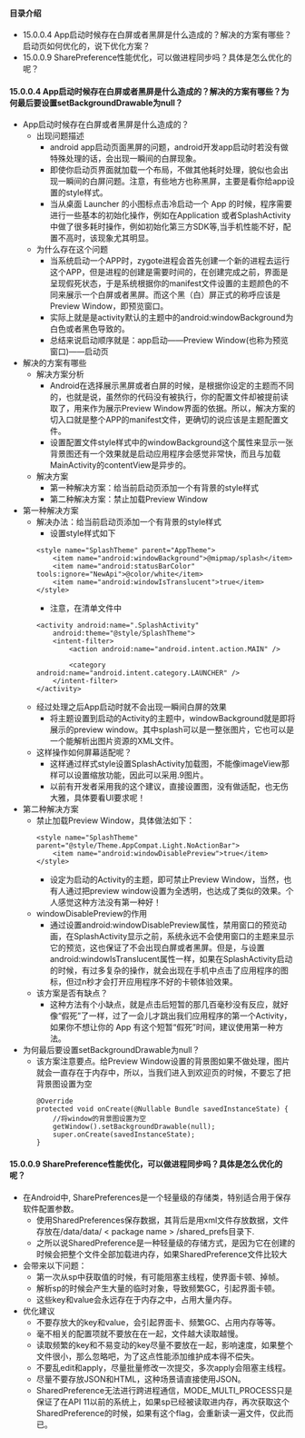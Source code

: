 #### 目录介绍
- 15.0.0.4 App启动时候存在白屏或者黑屏是什么造成的？解决的方案有哪些？启动页如何优化的，说下优化方案？
- 15.0.0.9 SharePreference性能优化，可以做进程同步吗？具体是怎么优化的呢？









#### 15.0.0.4 App启动时候存在白屏或者黑屏是什么造成的？解决的方案有哪些？为何最后要设置setBackgroundDrawable为null？
- App启动时候存在白屏或者黑屏是什么造成的？
    - 出现问题描述
        - android app启动页面黑屏的问题，android开发app启动时若没有做特殊处理的话，会出现一瞬间的白屏现象。
        - 即使你启动页界面就加载一个布局，不做其他耗时处理，貌似也会出现一瞬间的白屏问题。注意，有些地方也称黑屏，主要是看你给app设置的style样式。
        - 当从桌面 Launcher 的小图标点击冷启动一个 App 的时候，程序需要进行一些基本的初始化操作，例如在Application 或者SplashActivity中做了很多耗时操作，例如初始化第三方SDK等,当手机性能不好，配置不高时，该现象尤其明显。
    - 为什么存在这个问题
        - 当系统启动一个APP时，zygote进程会首先创建一个新的进程去运行这个APP，但是进程的创建是需要时间的，在创建完成之前，界面是呈现假死状态，于是系统根据你的manifest文件设置的主题颜色的不同来展示一个白屏或者黑屏。而这个黑（白）屏正式的称呼应该是Preview Window，即预览窗口。
        - 实际上就是是activity默认的主题中的android:windowBackground为白色或者黑色导致的。
        - 总结来说启动顺序就是：app启动——Preview Window(也称为预览窗口)——启动页
- 解决的方案有哪些
    - 解决方案分析
        - Android在选择展示黑屏或者白屏的时候，是根据你设定的主题而不同的，也就是说，虽然你的代码没有被执行，你的配置文件却被提前读取了，用来作为展示Preview Window界面的依据。所以，解决方案的切入口就是整个APP的manifest文件，更确切的说应该是主题配置文件。
        - 设置配置文件style样式中的windowBackground这个属性来显示一张背景图还有一个效果就是启动应用程序会感觉非常快，而且与加载MainActivity的contentView是异步的。
    - 解决方案
        - 第一种解决方案：给当前启动页添加一个有背景的style样式
        - 第二种解决方案：禁止加载Preview Window
- 第一种解决方案
    - 解决办法：给当前启动页添加一个有背景的style样式
        - 设置style样式如下
        ```
        <style name="SplashTheme" parent="AppTheme">
            <item name="android:windowBackground">@mipmap/splash</item>
            <item name="android:statusBarColor" tools:ignore="NewApi">@color/white</item>
            <item name="android:windowIsTranslucent">true</item>
        </style>
        ```
        - 注意，在清单文件中
        ```
        <activity android:name=".SplashActivity"
            android:theme="@style/SplashTheme">
            <intent-filter>
                <action android:name="android.intent.action.MAIN" />
        
                <category android:name="android.intent.category.LAUNCHER" />
            </intent-filter>
        </activity>
        ```
    - 经过处理之后App启动时就不会出现一瞬间白屏的效果
        - 将主题设置到启动的Activity的主题中，windowBackground就是即将展示的preview window。其中splash可以是一整张图片，它也可以是一个能解析出图片资源的XML文件。
    - 这样操作如何屏幕适配呢？
        - 这样通过样式style设置SplashActivity加载图，不能像imageView那样可以设置缩放功能，因此可以采用.9图片。
        - 以前有开发者采用我的这个建议，直接设置图，没有做适配，也无伤大雅，具体要看UI要求呢！
- 第二种解决方案
    - 禁止加载Preview Window，具体做法如下：
        ```
        <style name="SplashTheme" parent="@style/Theme.AppCompat.Light.NoActionBar">
            <item name="android:windowDisablePreview">true</item>
        </style>
        ```
        - 设定为启动的Activity的主题，即可禁止Preview Window，当然，也有人通过把preview window设置为全透明，也达成了类似的效果。个人感觉这种方法没有第一种好！
    - windowDisablePreview的作用
        - 通过设置android:windowDisablePreview属性，禁用窗口的预览动画，在SplashActivity显示之前，系统永远不会使用窗口的主题来显示它的预览，这也保证了不会出现白屏或者黑屏。但是，与设置android:windowIsTranslucent属性一样，如果在SplashActivity启动的时候，有过多复杂的操作，就会出现在手机中点击了应用程序的图标，但过n秒才会打开应用程序不好的卡顿体验效果。
    - 该方案是否有缺点？
        - 这种方法有个小缺点，就是点击后短暂的那几百毫秒没有反应，就好像“假死”了一样，过了一会儿才跳出我们应用程序的第一个Activity，如果你不想让你的 App 有这个短暂“假死”时间，建议使用第一种方法。
- 为何最后要设置setBackgroundDrawable为null？
    - 该方案注意要点。给Preview Window设置的背景图如果不做处理，图片就会一直存在于内存中，所以，当我们进入到欢迎页的时候，不要忘了把背景图设置为空
        ```
        @Override
        protected void onCreate(@Nullable Bundle savedInstanceState) {
            //将window的背景图设置为空
            getWindow().setBackgroundDrawable(null);
            super.onCreate(savedInstanceState);
        }
        ```













#### 15.0.0.9 SharePreference性能优化，可以做进程同步吗？具体是怎么优化的呢？
- 在Android中, SharePreferences是一个轻量级的存储类，特别适合用于保存软件配置参数。
    - 使用SharedPreferences保存数据，其背后是用xml文件存放数据，文件存放在/data/data/ < package name > /shared_prefs目录下.
    - 之所以说SharedPreference是一种轻量级的存储方式，是因为它在创建的时候会把整个文件全部加载进内存，如果SharedPreference文件比较大
- 会带来以下问题：
    - 第一次从sp中获取值的时候，有可能阻塞主线程，使界面卡顿、掉帧。
    - 解析sp的时候会产生大量的临时对象，导致频繁GC，引起界面卡顿。
    - 这些key和value会永远存在于内存之中，占用大量内存。
- 优化建议
    - 不要存放大的key和value，会引起界面卡、频繁GC、占用内存等等。
    - 毫不相关的配置项就不要放在在一起，文件越大读取越慢。
    - 读取频繁的key和不易变动的key尽量不要放在一起，影响速度，如果整个文件很小，那么忽略吧，为了这点性能添加维护成本得不偿失。
    - 不要乱edit和apply，尽量批量修改一次提交，多次apply会阻塞主线程。
    - 尽量不要存放JSON和HTML，这种场景请直接使用JSON。
    - SharedPreference无法进行跨进程通信，MODE_MULTI_PROCESS只是保证了在API 11以前的系统上，如果sp已经被读取进内存，再次获取这个SharedPreference的时候，如果有这个flag，会重新读一遍文件，仅此而已。

















